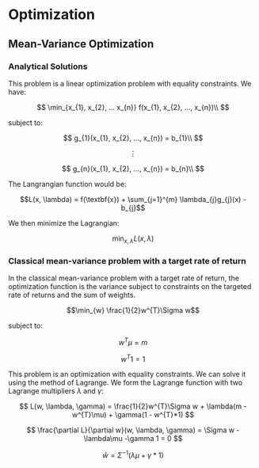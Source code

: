 # Optimization

## Mean-Variance Optimization

### Analytical Solutions

This problem is a linear optimization problem with equality constraints. We have:

$$
\min_{x_{1}, x_{2}, ... x_{n}} f(x_{1}, x_{2}, ..., x_{n})\\
$$

subject to:

$$
g_{1}(x_{1}, x_{2}, ..., x_{n}) = b_{1}\\
$$

```math
\vdots
```

$$
g_{n}(x_{1}, x_{2}, ..., x_{n}) = b_{n}\\
$$

The Langrangian function would be:

```math
L(x, \lambda) = f(\textbf{x}) + \sum_{j=1}^{m} \lambda_{j}g_{j}(x) - b_{j}
```

We then minimize the Lagrangian:

```math
\min_{x, \lambda} L(x, \lambda)
```

### Classical mean-variance problem with a target rate of return

In the classical mean-variance problem with a target rate of return, the optimization function is the variance subject to constraints on the targeted rate of returns and the sum of weights.

```math
\min_{w} \frac{1}{2}w^{T}\Sigma w
```

subject to:

$$
w^{T}\mu = m
$$

$$
w^{T} 1 = 1
$$

This problem is an optimization with equality constraints. We can solve it using the method of Lagrange. We form the Lagrange function with two Lagrange multipliers $\lambda$ and $\gamma$:

$$
L(w, \lambda, \gamma) = \frac{1}{2}w^{T}\Sigma w + \lambda(m - w^{T}\mu) + \gamma(1 - w^{T}*1)
$$

$$
\frac{\partial L}{\partial w}(w, \lambda, \gamma) = \Sigma w - \lambda\mu -\gamma 1 = 0
$$

$$
\hat{w} = \Sigma^{-1}(\lambda\mu + \gamma * 1)
$$





